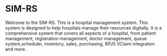 # SIM-RS

<!-- There are many variations of passages of Lorem Ipsum available, but the majority have suffered alteration in some form, by injected humour, or randomised words which don't look even slightly believable. -->

Welcome to the SIM-RS. This is a hospital management system. This system is designed to help hospitals manage their resources digitally. It is a comprehensive system that covers all aspects of a hospital, from patient management, registration management, doctor management,
queue system,scheduler, inventory, sales, purchasing, BPJS VClaim integration and more.
